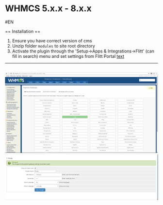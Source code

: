 WHMCS 5.x.x - 8.x.x
=========

#EN

== Installation ==

1. Ensure you have correct version of cms
2. Unzip folder ```modules``` to site root directory
3. Activate the plugin through the 'Setup->Apps & Integrations->Flitt' (can fill in search) menu and set settings from Flitt Portal [text](https://portal.flitt.com/)

---------

![Скриншот][1]
![Скриншот][2]
----

[1]: https://raw.githubusercontent.com/cloudipsp/WHMCS/master/Screenshot_1.png
[2]: https://raw.githubusercontent.com/cloudipsp/WHMCS/master/Screenshot_2.png